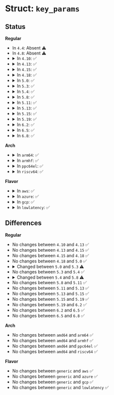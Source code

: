 # Struct: <code>key_params</code>

## Status
<b>Regular</b>
<ul>
<li>
In <code>4.4</code>: Absent ⚠️
</li>
<li>
In <code>4.8</code>: Absent ⚠️
</li>
<li>
<details>
<summary>In <code>4.10</code>: ✅</summary>

```c
struct key_params {
    const u8 *key;
    const u8 *seq;
    int key_len;
    int seq_len;
    u32 cipher;
};
```
</details>
</li>
<li>
<details>
<summary>In <code>4.13</code>: ✅</summary>

```c
struct key_params {
    const u8 *key;
    const u8 *seq;
    int key_len;
    int seq_len;
    u32 cipher;
};
```
</details>
</li>
<li>
<details>
<summary>In <code>4.15</code>: ✅</summary>

```c
struct key_params {
    const u8 *key;
    const u8 *seq;
    int key_len;
    int seq_len;
    u32 cipher;
};
```
</details>
</li>
<li>
<details>
<summary>In <code>4.18</code>: ✅</summary>

```c
struct key_params {
    const u8 *key;
    const u8 *seq;
    int key_len;
    int seq_len;
    u32 cipher;
};
```
</details>
</li>
<li>
<details>
<summary>In <code>5.0</code>: ✅</summary>

```c
struct key_params {
    const u8 *key;
    const u8 *seq;
    int key_len;
    int seq_len;
    u32 cipher;
};
```
</details>
</li>
<li>
<details>
<summary>In <code>5.3</code>: ✅</summary>

```c
struct key_params {
    const u8 *key;
    const u8 *seq;
    int key_len;
    int seq_len;
    u32 cipher;
    enum nl80211_key_mode mode;
};
```
</details>
</li>
<li>
<details>
<summary>In <code>5.4</code>: ✅</summary>

```c
struct key_params {
    const u8 *key;
    const u8 *seq;
    int key_len;
    int seq_len;
    u32 cipher;
    enum nl80211_key_mode mode;
};
```
</details>
</li>
<li>
<details>
<summary>In <code>5.8</code>: ✅</summary>

```c
struct key_params {
    const u8 *key;
    const u8 *seq;
    int key_len;
    int seq_len;
    u16 vlan_id;
    u32 cipher;
    enum nl80211_key_mode mode;
};
```
</details>
</li>
<li>
<details>
<summary>In <code>5.11</code>: ✅</summary>

```c
struct key_params {
    const u8 *key;
    const u8 *seq;
    int key_len;
    int seq_len;
    u16 vlan_id;
    u32 cipher;
    enum nl80211_key_mode mode;
};
```
</details>
</li>
<li>
<details>
<summary>In <code>5.13</code>: ✅</summary>

```c
struct key_params {
    const u8 *key;
    const u8 *seq;
    int key_len;
    int seq_len;
    u16 vlan_id;
    u32 cipher;
    enum nl80211_key_mode mode;
};
```
</details>
</li>
<li>
<details>
<summary>In <code>5.15</code>: ✅</summary>

```c
struct key_params {
    const u8 *key;
    const u8 *seq;
    int key_len;
    int seq_len;
    u16 vlan_id;
    u32 cipher;
    enum nl80211_key_mode mode;
};
```
</details>
</li>
<li>
<details>
<summary>In <code>5.19</code>: ✅</summary>

```c
struct key_params {
    const u8 *key;
    const u8 *seq;
    int key_len;
    int seq_len;
    u16 vlan_id;
    u32 cipher;
    enum nl80211_key_mode mode;
};
```
</details>
</li>
<li>
<details>
<summary>In <code>6.2</code>: ✅</summary>

```c
struct key_params {
    const u8 *key;
    const u8 *seq;
    int key_len;
    int seq_len;
    u16 vlan_id;
    u32 cipher;
    enum nl80211_key_mode mode;
};
```
</details>
</li>
<li>
<details>
<summary>In <code>6.5</code>: ✅</summary>

```c
struct key_params {
    const u8 *key;
    const u8 *seq;
    int key_len;
    int seq_len;
    u16 vlan_id;
    u32 cipher;
    enum nl80211_key_mode mode;
};
```
</details>
</li>
<li>
<details>
<summary>In <code>6.8</code>: ✅</summary>

```c
struct key_params {
    const u8 *key;
    const u8 *seq;
    int key_len;
    int seq_len;
    u16 vlan_id;
    u32 cipher;
    enum nl80211_key_mode mode;
};
```
</details>
</li>
</ul>
<b>Arch</b>
<ul>
<li>
<details>
<summary>In <code>arm64</code>: ✅</summary>

```c
struct key_params {
    const u8 *key;
    const u8 *seq;
    int key_len;
    int seq_len;
    u32 cipher;
    enum nl80211_key_mode mode;
};
```
</details>
</li>
<li>
<details>
<summary>In <code>armhf</code>: ✅</summary>

```c
struct key_params {
    const u8 *key;
    const u8 *seq;
    int key_len;
    int seq_len;
    u32 cipher;
    enum nl80211_key_mode mode;
};
```
</details>
</li>
<li>
<details>
<summary>In <code>ppc64el</code>: ✅</summary>

```c
struct key_params {
    const u8 *key;
    const u8 *seq;
    int key_len;
    int seq_len;
    u32 cipher;
    enum nl80211_key_mode mode;
};
```
</details>
</li>
<li>
<details>
<summary>In <code>riscv64</code>: ✅</summary>

```c
struct key_params {
    const u8 *key;
    const u8 *seq;
    int key_len;
    int seq_len;
    u32 cipher;
    enum nl80211_key_mode mode;
};
```
</details>
</li>
</ul>
<b>Flavor</b>
<ul>
<li>
<details>
<summary>In <code>aws</code>: ✅</summary>

```c
struct key_params {
    const u8 *key;
    const u8 *seq;
    int key_len;
    int seq_len;
    u32 cipher;
    enum nl80211_key_mode mode;
};
```
</details>
</li>
<li>
<details>
<summary>In <code>azure</code>: ✅</summary>

```c
struct key_params {
    const u8 *key;
    const u8 *seq;
    int key_len;
    int seq_len;
    u32 cipher;
    enum nl80211_key_mode mode;
};
```
</details>
</li>
<li>
<details>
<summary>In <code>gcp</code>: ✅</summary>

```c
struct key_params {
    const u8 *key;
    const u8 *seq;
    int key_len;
    int seq_len;
    u32 cipher;
    enum nl80211_key_mode mode;
};
```
</details>
</li>
<li>
<details>
<summary>In <code>lowlatency</code>: ✅</summary>

```c
struct key_params {
    const u8 *key;
    const u8 *seq;
    int key_len;
    int seq_len;
    u32 cipher;
    enum nl80211_key_mode mode;
};
```
</details>
</li>
</ul>

## Differences
<b>Regular</b>
<ul>
<li>
No changes between <code>4.10</code> and <code>4.13</code> ✅
</li>
<li>
No changes between <code>4.13</code> and <code>4.15</code> ✅
</li>
<li>
No changes between <code>4.15</code> and <code>4.18</code> ✅
</li>
<li>
No changes between <code>4.18</code> and <code>5.0</code> ✅
</li>
<li>
<details>
<summary>Changed between <code>5.0</code> and <code>5.3</code> ⚠️</summary>
<ul>
<li>
<b>Field added. </b>
<code>enum nl80211_key_mode mode</code>
</li>
</ul>
</details>
</li>
<li>
No changes between <code>5.3</code> and <code>5.4</code> ✅
</li>
<li>
<details>
<summary>Changed between <code>5.4</code> and <code>5.8</code> ⚠️</summary>
<ul>
<li>
<b>Field added. </b>
<code>u16 vlan_id</code>
</li>
</ul>
</details>
</li>
<li>
No changes between <code>5.8</code> and <code>5.11</code> ✅
</li>
<li>
No changes between <code>5.11</code> and <code>5.13</code> ✅
</li>
<li>
No changes between <code>5.13</code> and <code>5.15</code> ✅
</li>
<li>
No changes between <code>5.15</code> and <code>5.19</code> ✅
</li>
<li>
No changes between <code>5.19</code> and <code>6.2</code> ✅
</li>
<li>
No changes between <code>6.2</code> and <code>6.5</code> ✅
</li>
<li>
No changes between <code>6.5</code> and <code>6.8</code> ✅
</li>
</ul>
<b>Arch</b>
<ul>
<li>
No changes between <code>amd64</code> and <code>arm64</code> ✅
</li>
<li>
No changes between <code>amd64</code> and <code>armhf</code> ✅
</li>
<li>
No changes between <code>amd64</code> and <code>ppc64el</code> ✅
</li>
<li>
No changes between <code>amd64</code> and <code>riscv64</code> ✅
</li>
</ul>
<b>Flavor</b>
<ul>
<li>
No changes between <code>generic</code> and <code>aws</code> ✅
</li>
<li>
No changes between <code>generic</code> and <code>azure</code> ✅
</li>
<li>
No changes between <code>generic</code> and <code>gcp</code> ✅
</li>
<li>
No changes between <code>generic</code> and <code>lowlatency</code> ✅
</li>
</ul>

